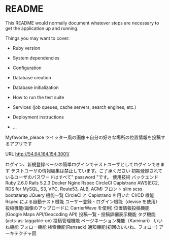 # README

This README would normally document whatever steps are necessary to get the
application up and running.

Things you may want to cover:

* Ruby version

* System dependencies

* Configuration

* Database creation

* Database initialization

* How to run the test suite

* Services (job queues, cache servers, search engines, etc.)

* Deployment instructions

* ...

Myfavorite_pleace
ツイッター風の画像＋自分の好きな場所の位置情報を投稿するアプリです

URL
http://54.64.164.154:3001/

ログイン、新規登録ページの簡単ログインでテストユーザとしてログインできます
テストユーザの情報編集は禁止しています。ご了承ください
初期登録されているユーザのパスワードはすべて" password "です。
使用技術
バックエンド
Ruby 2.6.0
Rails 5.2.3
Docker
Nginx
Rspec
CircleCI
Capistrano
AWS(EC2, RDS for MySQL, S3, VPC, Route53, ALB, ACM)
フロント
slim
scss
bootstarap
JQuery
機能一覧
CircleCI と Capistrano を用いた CI/CD 機能
Rspec による自動テスト機能
ユーザー登録・ログイン機能（devise を使用）
投稿機能(画像のアップロードに CarrierWave を使用)
位置情報投稿機能(Google Maps API/Geocoding API)
投稿一覧・投稿詳細表示機能
タグ機能(acts-as-taggable-on)
投稿管理機能
ページネーション機能（Kaminari）
いいね機能
フォロー機能
検索機能(Ransack)
通知機能(初回のいいね、フォロー)
アーキテクチャ図
